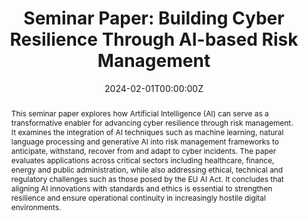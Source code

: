 ---
title: "Seminar Paper: Building Cyber Resilience Through AI-based Risk Management"
slug: seminar-cyber-resilience-ai-risk-management
summary: >
  Seminar paper on integrating AI into cyber risk management frameworks to enhance organisational resilience,
  presented at the Seminar Cyber Defense, UniBw M (HT 2024).
description: 'Seminar paper detailing how AI-driven risk management strengthens cyber resilience across critical infrastructure, considering EU AI Act compliance and ethical safeguards.'
canonical: 'https://www.valentinpfeil.com/publication/master-seminar/'
keywords:
  - ai cyber resilience seminar
  - risk management artificial intelligence paper
  - cybersecurity resilience research germany
  - eu ai act risk management analysis
  - cyber defense seminar unibw
authors:
  - admin
  
# author_notes:
# - "Seminar Paper, Master’s Programme"
date: "2024-02-01T00:00:00Z"

# Schedule page publish date (NOT publication's date).
publishDate: "2024-02-15T00:00:00Z"

# Publication type (CSL standard, e.g., article-journal, paper-conference, report, thesis).
publication_types: ["report"]

# Publication name and optional abbreviated publication name.
publication: "Seminar Cyber Defense, Universität der Bundeswehr München, Fakultät Informatik"
publication_short: "UniBw M"

abstract: >
  This seminar paper explores how Artificial Intelligence (AI) can serve as a transformative enabler
  for advancing cyber resilience through risk management. It examines the integration of AI techniques
  such as machine learning, natural language processing and generative AI into risk management frameworks
  to anticipate, withstand, recover from and adapt to cyber incidents. The paper evaluates applications
  across critical sectors including healthcare, finance, energy and public administration, while also
  addressing ethical, technical and regulatory challenges such as those posed by the EU AI Act.
  It concludes that aligning AI innovations with standards and ethics is essential to strengthen
  resilience and ensure operational continuity in increasingly hostile digital environments.

# Summary (shortened abstract).
tags:
- Cyber Resilience
- Risk Management
- Artificial Intelligence
- Cyber Defense
featured: false

# IDs (optional).
# hugoblox:
#   ids:
#     doi: ""
#     isbn: ""
#     issn: ""

links:
  - type: pdf
    url: "/files/UniBwM_HT24_KIRiskMgmt_VP.pdf"
  - type: slides
    url: "/files/20250109_SA_KIRM_Pres_VP.pdf"
  # - type: project
  #   url: ""

# Featured image (optional).
image:
  caption: ""
  focal_point: ""
  preview_only: false

# Associated Projects (optional).
# projects: []

slides: "/files/20250109_SA_KIRM_Pres_VP.pdf"
---